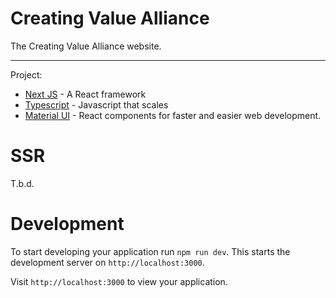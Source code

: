 
# Creating Value Alliance

The Creating Value Alliance website. 

---

Project:

- [Next JS](https://nextjs.org/) - A React framework
- [Typescript](https://www.typescriptlang.org/) - Javascript that scales
- [Material UI](https://material-ui.com/) - React components for faster and easier web development.

# SSR

T.b.d.

# Development

To start developing your application run `npm run dev`. This starts the development server on `http://localhost:3000`.

Visit `http://localhost:3000` to view your application.
